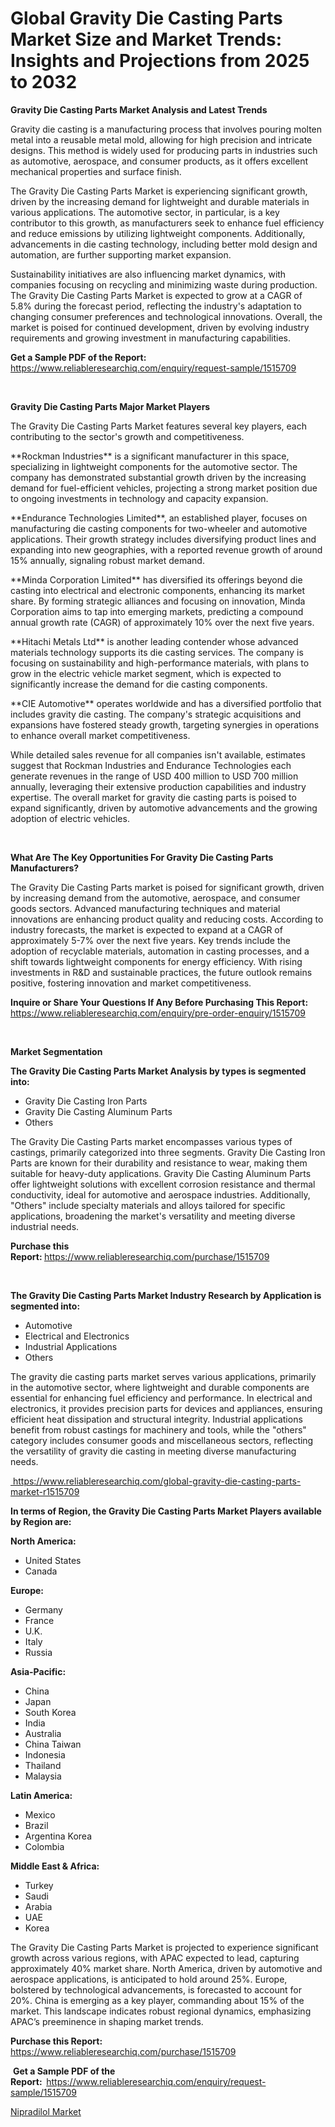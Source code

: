 <p><h1>Global Gravity Die Casting Parts Market Size and Market Trends: Insights and Projections from 2025 to 2032</h1></p><p><strong>Gravity Die Casting Parts Market Analysis and Latest Trends</strong></p>
<p><p>Gravity die casting is a manufacturing process that involves pouring molten metal into a reusable metal mold, allowing for high precision and intricate designs. This method is widely used for producing parts in industries such as automotive, aerospace, and consumer products, as it offers excellent mechanical properties and surface finish. </p><p>The Gravity Die Casting Parts Market is experiencing significant growth, driven by the increasing demand for lightweight and durable materials in various applications. The automotive sector, in particular, is a key contributor to this growth, as manufacturers seek to enhance fuel efficiency and reduce emissions by utilizing lightweight components. Additionally, advancements in die casting technology, including better mold design and automation, are further supporting market expansion.</p><p>Sustainability initiatives are also influencing market dynamics, with companies focusing on recycling and minimizing waste during production. The Gravity Die Casting Parts Market is expected to grow at a CAGR of 5.8% during the forecast period, reflecting the industry's adaptation to changing consumer preferences and technological innovations. Overall, the market is poised for continued development, driven by evolving industry requirements and growing investment in manufacturing capabilities.</p></p>
<p><strong>Get a Sample PDF of the Report:&nbsp;</strong> <a href="https://www.reliableresearchiq.com/enquiry/request-sample/1515709?utm_campaign=3026&utm_medium=2&utm_source=Github&utm_content=ia&utm_term=02042025&utm_id=gravity-die-casting-parts">https://www.reliableresearchiq.com/enquiry/request-sample/1515709</a></p>
<p>&nbsp;</p>
<p><strong>Gravity Die Casting Parts Major Market Players</strong></p>
<p><p>The Gravity Die Casting Parts Market features several key players, each contributing to the sector's growth and competitiveness. </p><p>**Rockman Industries** is a significant manufacturer in this space, specializing in lightweight components for the automotive sector. The company has demonstrated substantial growth driven by the increasing demand for fuel-efficient vehicles, projecting a strong market position due to ongoing investments in technology and capacity expansion.</p><p>**Endurance Technologies Limited**, an established player, focuses on manufacturing die casting components for two-wheeler and automotive applications. Their growth strategy includes diversifying product lines and expanding into new geographies, with a reported revenue growth of around 15% annually, signaling robust market demand.</p><p>**Minda Corporation Limited** has diversified its offerings beyond die casting into electrical and electronic components, enhancing its market share. By forming strategic alliances and focusing on innovation, Minda Corporation aims to tap into emerging markets, predicting a compound annual growth rate (CAGR) of approximately 10% over the next five years.</p><p>**Hitachi Metals Ltd** is another leading contender whose advanced materials technology supports its die casting services. The company is focusing on sustainability and high-performance materials, with plans to grow in the electric vehicle market segment, which is expected to significantly increase the demand for die casting components.</p><p>**CIE Automotive** operates worldwide and has a diversified portfolio that includes gravity die casting. The company's strategic acquisitions and expansions have fostered steady growth, targeting synergies in operations to enhance overall market competitiveness.</p><p>While detailed sales revenue for all companies isn't available, estimates suggest that Rockman Industries and Endurance Technologies each generate revenues in the range of USD 400 million to USD 700 million annually, leveraging their extensive production capabilities and industry expertise. The overall market for gravity die casting parts is poised to expand significantly, driven by automotive advancements and the growing adoption of electric vehicles.</p></p>
<p>&nbsp;</p>
<p><strong>What Are The Key Opportunities For Gravity Die Casting Parts Manufacturers?</strong></p>
<p><p>The Gravity Die Casting Parts market is poised for significant growth, driven by increasing demand from the automotive, aerospace, and consumer goods sectors. Advanced manufacturing techniques and material innovations are enhancing product quality and reducing costs. According to industry forecasts, the market is expected to expand at a CAGR of approximately 5-7% over the next five years. Key trends include the adoption of recyclable materials, automation in casting processes, and a shift towards lightweight components for energy efficiency. With rising investments in R&D and sustainable practices, the future outlook remains positive, fostering innovation and market competitiveness.</p></p>
<p><strong>Inquire or Share Your Questions If Any Before Purchasing This Report:</strong> <a href="https://www.reliableresearchiq.com/enquiry/pre-order-enquiry/1515709?utm_campaign=3026&utm_medium=2&utm_source=Github&utm_content=ia&utm_term=02042025&utm_id=gravity-die-casting-parts">https://www.reliableresearchiq.com/enquiry/pre-order-enquiry/1515709</a></p>
<p>&nbsp;</p>
<p><strong>Market Segmentation</strong></p>
<p><strong>The Gravity Die Casting Parts Market Analysis by types is segmented into:</strong></p>
<p><ul><li>Gravity Die Casting Iron Parts</li><li>Gravity Die Casting Aluminum Parts</li><li>Others</li></ul></p>
<p><p>The Gravity Die Casting Parts market encompasses various types of castings, primarily categorized into three segments. Gravity Die Casting Iron Parts are known for their durability and resistance to wear, making them suitable for heavy-duty applications. Gravity Die Casting Aluminum Parts offer lightweight solutions with excellent corrosion resistance and thermal conductivity, ideal for automotive and aerospace industries. Additionally, "Others" include specialty materials and alloys tailored for specific applications, broadening the market's versatility and meeting diverse industrial needs.</p></p>
<p><strong>Purchase this Report:&nbsp;</strong><a href="https://www.reliableresearchiq.com/purchase/1515709?utm_campaign=3026&utm_medium=2&utm_source=Github&utm_content=ia&utm_term=02042025&utm_id=gravity-die-casting-parts">https://www.reliableresearchiq.com/purchase/1515709</a></p>
<p>&nbsp;</p>
<p><strong>The Gravity Die Casting Parts Market Industry Research by Application is segmented into:</strong></p>
<p><ul><li>Automotive</li><li>Electrical and Electronics</li><li>Industrial Applications</li><li>Others</li></ul></p>
<p><p>The gravity die casting parts market serves various applications, primarily in the automotive sector, where lightweight and durable components are essential for enhancing fuel efficiency and performance. In electrical and electronics, it provides precision parts for devices and appliances, ensuring efficient heat dissipation and structural integrity. Industrial applications benefit from robust castings for machinery and tools, while the "others" category includes consumer goods and miscellaneous sectors, reflecting the versatility of gravity die casting in meeting diverse manufacturing needs.</p></p>
<p><a href="https://www.reliableresearchiq.com/global-gravity-die-casting-parts-market-r1515709?utm_campaign=3026&utm_medium=2&utm_source=Github&utm_content=ia&utm_term=02042025&utm_id=gravity-die-casting-parts">&nbsp;https://www.reliableresearchiq.com/global-gravity-die-casting-parts-market-r1515709</a></p>
<p><strong>In terms of Region, the Gravity Die Casting Parts Market Players available by Region are:</strong></p>
<p>
    <p> <strong> North America: </strong>
        <ul>
            <li>United States</li>
            <li>Canada</li>
        </ul>
        </p> 
    <p> <strong> Europe: </strong>
        <ul>
            <li>Germany</li>
            <li>France</li>
            <li>U.K.</li>
            <li>Italy</li>
            <li>Russia</li>
        </ul>
        </p> 
    <p> <strong> Asia-Pacific: </strong>
        <ul>
            <li>China</li>
            <li>Japan</li>
            <li>South Korea</li>
            <li>India</li>
            <li>Australia</li>
            <li>China Taiwan</li>
            <li>Indonesia</li>
            <li>Thailand</li>
            <li>Malaysia</li>
        </ul>
        </p> 
    <p> <strong> Latin America: </strong>
        <ul>
            <li>Mexico</li>
            <li>Brazil</li>
            <li>Argentina Korea</li>
            <li>Colombia</li>
        </ul>
        </p> 
    <p> <strong> Middle East & Africa: </strong>
        <ul>
            <li>Turkey</li>
            <li>Saudi</li>
            <li>Arabia</li>
            <li>UAE</li>
            <li>Korea</li>
        </ul>
    </p>
    </p>
<p><p>The Gravity Die Casting Parts Market is projected to experience significant growth across various regions, with APAC expected to lead, capturing approximately 40% market share. North America, driven by automotive and aerospace applications, is anticipated to hold around 25%. Europe, bolstered by technological advancements, is forecasted to account for 20%. China is emerging as a key player, commanding about 15% of the market. This landscape indicates robust regional dynamics, emphasizing APAC’s preeminence in shaping market trends.</p></p>
<p><strong>Purchase this Report: </strong><a href="https://www.reliableresearchiq.com/purchase/1515709?utm_campaign=3026&utm_medium=2&utm_source=Github&utm_content=ia&utm_term=02042025&utm_id=gravity-die-casting-parts">https://www.reliableresearchiq.com/purchase/1515709</a></p>
<p>&nbsp;<strong>Get a Sample PDF of the Report:&nbsp;&nbsp;</strong><a href="https://www.reliableresearchiq.com/enquiry/request-sample/1515709?utm_campaign=3026&utm_medium=2&utm_source=Github&utm_content=ia&utm_term=02042025&utm_id=gravity-die-casting-parts">https://www.reliableresearchiq.com/enquiry/request-sample/1515709</a></p>
<p><strong></strong></p>
<p><p><a href="https://github.com/briandahm87/Market-Research-Report-List-1/blob/main/nipradilol-market.md?utm_campaign=3026&utm_medium=2&utm_source=Github&utm_content=ia&utm_term=02042025&utm_id=gravity-die-casting-parts">Nipradilol Market</a></p></p>